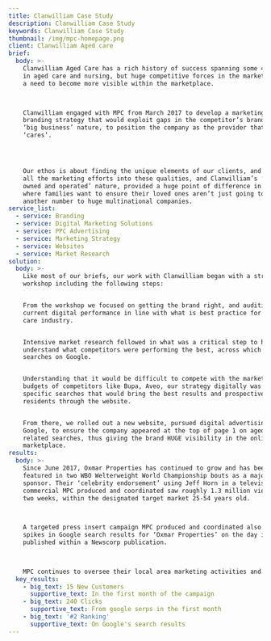 ```yaml
---
title: Clanwilliam Case Study
description: Clanwilliam Case Study
keywords: Clanwilliam Case Study
thumbnail: /img/mpc-homepage.png
client: Clanwilliam Aged care
brief:
  body: >-
    Clanwilliam Aged Care has a rich history of success spanning some 40 years
    in aged care and nursing, but huge competitive forces in the market created
    a need to become more visible within the marketplace.

     

    Clanwilliam engaged with MPC from March 2017 to develop a marketing and
    branding strategy that would exploit gaps in the competitor’s branding and
    ‘big business’ nature, to position the company as the provider that truly
    ‘cares’.




    Our ethos is about finding the unique elements of our clients, and pouring
    all the marketing efforts into these qualities, and Clanwilliam’s ‘family
    owned and operated’ nature, provided a huge point of difference in a market
    where families want to ensure their loved ones aren’t just going to be
    another number to huge multinational companies.
service_list:
  - service: Branding
  - service: Digital Marketing Solutions
  - service: PPC Advertising
  - service: Marketing Strategy
  - service: Websites
  - service: Market Research
solution:
  body: >-
    Like most of our briefs, our work with Clanwilliam began with a strategy
    workshop including the following steps:


    From the workshop we focused on getting the brand right, and auditing their
    current digital performance in line with what is best practice for the aged
    care industry.


    Intensive market research followed in what was a critical step to help
    understand what competitors were performing the best, across which popular
    searches on Google.


    Understanding that it would be difficult to compete with the marketing
    budgets of competitors like Bupa, Aveo, our strategy digitally was to target
    specific searches that would bring the best results and prospective
    residents through the website.


    From there, we rolled out a new website, pursued digital advertising on
    Google, to ensure the company appeared at the top of page 1 on aged care
    related searches, thus giving the brand HUGE visibility in the online
    marketplace.
results:
  body: >-
    Since June 2017, Oxmar Properties has continued to grow and has been heavily
    featured in two WBO Welterweight World Championship bouts as a major
    sponsor. Their ‘celebrity endorsement’ using Jeff Horn in a television
    commercial MPC produced and coordinated saw roughly 1.3 million views over
    two weeks, within the designated target market 25-54 years old.

     

    A targeted press insert campaign MPC produced and coordinated also saw major
    spikes in Google search results for ‘Oxmar Properties’ on the day it was
    published within a Newscorp publication.

     

    MPC continues to oversee their local area marketing activities and
  key_results:
    - big_text: 15 New Customers
      supportive_text: In the first month of the campaign
    - big_text: 240 Clicks
      supportive_text: From google serps in the first month
    - big_text: '#2 Ranking'
      supportive_text: On Google's search results
---
```


